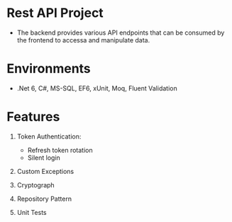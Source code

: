 # Rest API Project
- The backend provides various API endpoints that can be consumed by the frontend to accessa and manipulate data.

# Environments
- .Net 6, C#, MS-SQL, EF6, xUnit, Moq, Fluent Validation

# Features
1. Token Authentication: 
   - Refresh token rotation
   - Silent login
   
2. Custom Exceptions 

3. Cryptograph

4. Repository Pattern
      
5. Unit Tests
